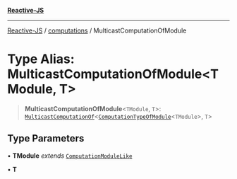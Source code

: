 [**Reactive-JS**](../../README.md)

***

[Reactive-JS](../../README.md) / [computations](../README.md) / MulticastComputationOfModule

# Type Alias: MulticastComputationOfModule\<TModule, T\>

> **MulticastComputationOfModule**\<`TModule`, `T`\>: [`MulticastComputationOf`](MulticastComputationOf.md)\<[`ComputationTypeOfModule`](ComputationTypeOfModule.md)\<`TModule`\>, `T`\>

## Type Parameters

• **TModule** *extends* [`ComputationModuleLike`](../interfaces/ComputationModuleLike.md)

• **T**
